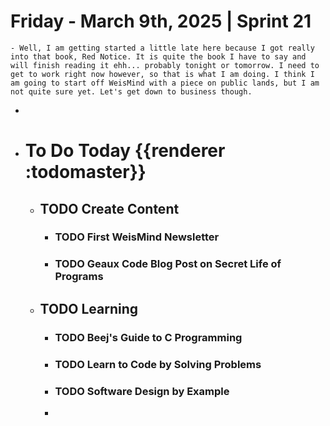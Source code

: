 # Friday - March 9th, 2025 | Sprint 21
	- Well, I am getting started a little late here because I got really into that book, Red Notice. It is quite the book I have to say and will finish reading it ehh... probably tonight or tomorrow. I need to get to work right now however, so that is what I am doing. I think I am going to start off WeisMind with a piece on public lands, but I am not quite sure yet. Let's get down to business though.
-
- #  To Do Today {{renderer :todomaster}}
	- ## TODO Create Content
		- ### TODO First WeisMind Newsletter
		- ### TODO Geaux Code Blog Post on Secret Life of Programs
	- ## TODO Learning
		- ### TODO Beej's Guide to C Programming
		- ### TODO Learn to Code by Solving Problems
		- ### TODO Software Design by Example
		-